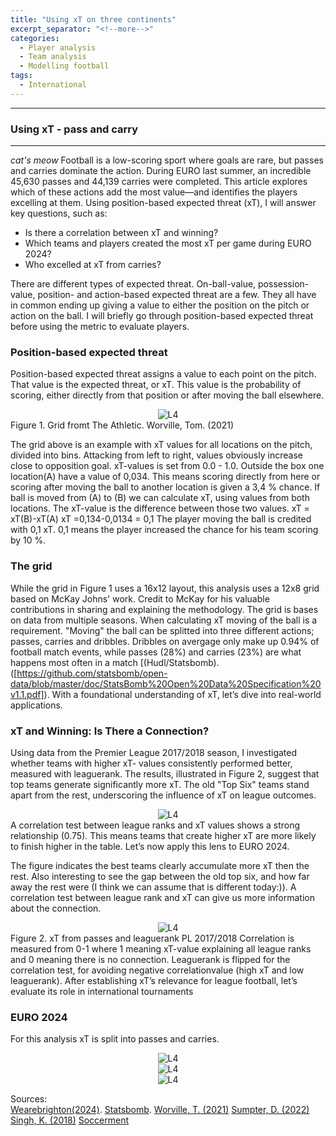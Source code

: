 ```yaml
---
title: "Using xT on three continents"
excerpt_separator: "<!--more-->"
categories:
  - Player analysis
  - Team analysis
  - Modelling football
tags:
  - International
---
```

------------
### Using xT - pass and carry
------------
<style>
  /* Generell stil for bilder og tekst ved siden av hverandre */
  .figure-text {
    display: flex;
    align-items: flex-start;
    gap: 20px;
    margin-top: 20px;
  }

  /* Gjør bildene responsive */
  .figure-text img {
    width: 40%; /* Bildene tar 40% av bredden */
    max-width: 300px; /* Begrens maksimal bredde på PC */
  }

  /* Teksten ved siden av bildene */
  .figure-text p {
    flex: 1; /* Teksten tar resten av plassen */
    margin: 0;
  }

  /* Responsiv tilpasning for smale skjermer */
  @media screen and (max-width: 768px) {
    .figure-text {
      flex-direction: column; /* Stable bildet og teksten vertikalt */
      align-items: center; /* Midtstill innholdet */
    }

    .figure-text img {
      width: 100%; /* Bildene tar hele bredden på smale skjermer */
      max-width: none; /* Fjern maksimal breddebegrensning */
    }

    .figure-text p {
      text-align: center; /* Juster teksten til midten */
    }
  }
</style>
<em>cat's meow</em>
Football is a low-scoring sport where goals are rare, but passes and carries dominate the action. During EURO last summer, an incredible 45,630 passes and 44,139 carries were completed. This article explores which of these actions add the most value—and identifies the players excelling at them. Using position-based expected threat (xT), I will answer key questions, such as:
- Is there a correlation between xT and winning?
- Which teams and players created the most xT per game during EURO 2024?
- Who excelled at xT from carries?

There are different types of expected threat. On-ball-value, possession-value, position- and action-based expected threat are a few. They all have in common ending up giving a value to either the position on the pitch or action on the ball. I will briefly go through position-based expected threat before using the metric to evaluate players. 
### Position-based expected threat
Position-based expected threat assigns a value to each point on the pitch. That value is the expected threat, or xT. This value is the probability of scoring, either directly from that position or after moving the ball elsewhere. 

<div style="text-align:center;">
  <img src="https://github.com/user-attachments/assets/203f262a-a956-484a-b12f-3b65a1e2f393" alt="L4" style="max-width:80%;"/>
</div> Figure 1. Grid fromt The Athletic. Worville, Tom. (2021)

The grid above is an example with xT values for all locations on the pitch, divided into bins. Attacking from left to right, values obviously increase close to opposition goal. xT-values is set from 0.0 - 1.0. Outside the box one location(A) have a value of 0,034. This means scoring directly from here or scoring after moving the ball to another location is given a 3,4 % chance. If ball is moved from (A) to (B) we can calculate xT, using values from both locations. The xT-value is the difference between those two values. 
xT = xT(B)-xT(A) 
xT =0,134-0,0134 = 0,1 
The player moving the ball is credited with 0,1 xT. 0,1 means the player increased the chance for his team scoring by 10 %. 

### The grid
While the grid in Figure 1 uses a 16x12 layout, this analysis uses a 12x8 grid based on McKay Johns' work. Credit to McKay for his valuable contributions in sharing and explaining the methodology. The grid is bases on data from multiple seasons. When calculating xT moving of the ball is a requirement. "Moving" the ball can be splitted into three different actions; passes, carries and dribbles. Dribbles on avergage only make up 0.94% of football match events, while passes (28%) and carries (23%) are what happens most often in a match [(Hudl/Statsbomb).([https://github.com/statsbomb/open-data/blob/master/doc/StatsBomb%20Open%20Data%20Specification%20v1.1.pdf]). With a foundational understanding of xT, let’s dive into real-world applications. 

### xT and Winning: Is There a Connection?
Using data from the Premier League 2017/2018 season, I investigated whether teams with higher xT- values consistently performed better, measured with leaguerank. The results, illustrated in Figure 2, suggest that top teams generate significantly more xT. The old "Top Six" teams stand apart from the rest, underscoring the influence of xT on league outcomes. 
<div style="text-align:center;">
  <img src="https://github.com/user-attachments/assets/87e0375a-8bd5-417c-92bd-25f6924c5a9b" alt="L4" style="max-width:80%;"/>
</div> 
A correlation test between league ranks and xT values shows a strong relationship (0.75). This means teams that create higher xT are more likely to finish higher in the table. Let’s now apply this lens to EURO 2024.

The figure indicates the best teams clearly accumulate more xT then the rest. Also interesting to see the gap between the old top six, and how far away the rest were (I think we can assume that is different today:)). A correlation test between league rank and xT can give us more information about the connection.  
<div style="text-align:center;">
  <img src="https://github.com/user-attachments/assets/c63e9dd3-5d22-4603-bde4-01f78be73cc2" alt="L4" style="max-width:80%;"/>
</div> Figure 2. xT from passes and leaguerank PL 2017/2018  
Correlation is measured from 0-1 where 1 meaning xT-value explaining all league ranks and 0 meaning there is no connection. Leaguerank is flipped for the correlation test, for avoiding negative correlationvalue (high xT and low leaguerank). After establishing xT’s relevance for league football, let’s evaluate its role in international tournaments

### EURO 2024 
For this analysis xT is split into passes and carries. 
<div style="text-align:center;">
  <img src="https://github.com/user-attachments/assets/e195b057-a81b-4d99-9a13-5767713ed259" alt="L4" style="max-width:80%;"/>
</div> 


<div style="text-align:center;">
  <img src="https://github.com/user-attachments/assets/3af088bd-38cb-49a4-99e5-58b6338d3171" alt="L4" style="max-width:80%;"/>
</div> 

<div style="text-align:center;">
  <img src="ACC_xT_pass_carries](https://github.com/user-attachments/assets/25dd981d-7530-4b69-b9d5-bff10cd8a163" alt="L4" style="max-width:80%;"/>
</div> 



Sources:   
[Wearebrighton(2024)](([https://www.wearebrighton.com/newsopinion/how-simon-adingra-and-ivory-coast-became-afcon-champions/])).
[Statsbomb](([https://github.com/statsbomb/open-data/blob/master/doc/StatsBomb%20Open%20Data%20Specification%20v1.1.pdf])).
[Worville, T. (2021)](([https://www.nytimes.com/athletic/2751525/2021/08/06/introducing-expected-threat-or-xt-the-new-metric-on-the-block/]))
[Sumpter, D. (2022)](([https://soccermatics.readthedocs.io/en/latest/lesson4/xTPos.html]))
[Singh, K. (2018)](([https://karun.in/blog/expected-threat.html]))
[Soccerment](([https://soccerment.com/expected-threat/]))

